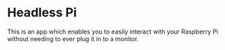 Headless Pi
===========

This is an app which enables you to easily interact with your Raspberry Pi without needing to ever plug it in to a monitor.